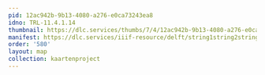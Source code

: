 ```yaml
---
pid: 12ac942b-9b13-4080-a276-e0ca73243ea8
idno: TRL-11.4.1.14
thumbnail: https://dlc.services/thumbs/7/4/12ac942b-9b13-4080-a276-e0ca73243ea8/full/400,339/0/default.jpg
manifest: https://dlc.services/iiif-resource/delft/string1string2string3/kaartenproject-2007/TRL-11.4.1.14
order: '580'
layout: map
collection: kaartenproject
---
```

